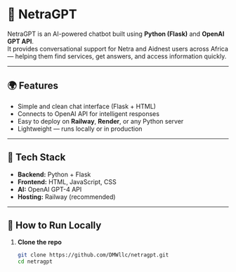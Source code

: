 # 🤖 NetraGPT

NetraGPT is an AI-powered chatbot built using **Python (Flask)** and **OpenAI GPT API**.  
It provides conversational support for Netra and Aidnest users across Africa — helping them find services, get answers, and access information quickly.

---

## 🌍 Features

- Simple and clean chat interface (Flask + HTML)
- Connects to OpenAI API for intelligent responses
- Easy to deploy on **Railway**, **Render**, or any Python server
- Lightweight — runs locally or in production

---

## 🧩 Tech Stack

- **Backend:** Python + Flask  
- **Frontend:** HTML, JavaScript, CSS  
- **AI:** OpenAI GPT-4 API  
- **Hosting:** Railway (recommended)  

---

## 🚀 How to Run Locally

1. **Clone the repo**
   ```bash
   git clone https://github.com/DMWllc/netragpt.git
   cd netragpt
